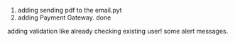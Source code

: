 1) adding sending pdf to the email.pyt
2) adding Payment Gateway. done


adding validation like already checking existing user!
some alert messages.

